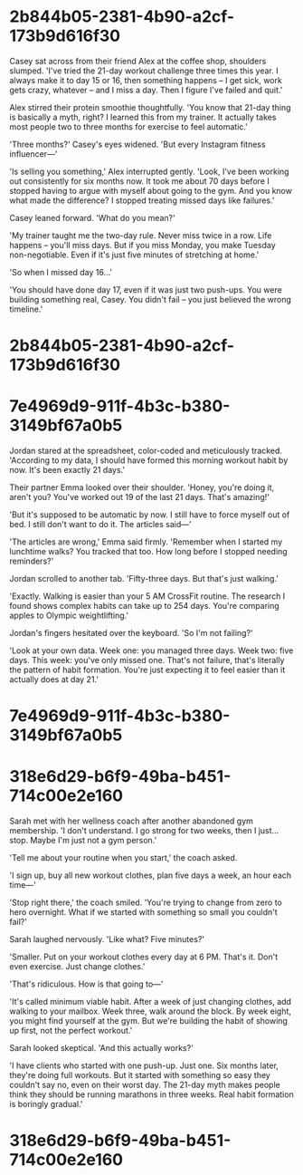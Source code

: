 

# 2b844b05-2381-4b90-a2cf-173b9d616f30

Casey sat across from their friend Alex at the coffee shop, shoulders slumped. 'I've tried the 21-day workout challenge three times this year. I always make it to day 15 or 16, then something happens – I get sick, work gets crazy, whatever – and I miss a day. Then I figure I've failed and quit.'

Alex stirred their protein smoothie thoughtfully. 'You know that 21-day thing is basically a myth, right? I learned this from my trainer. It actually takes most people two to three months for exercise to feel automatic.'

'Three months?' Casey's eyes widened. 'But every Instagram fitness influencer—'

'Is selling you something,' Alex interrupted gently. 'Look, I've been working out consistently for six months now. It took me about 70 days before I stopped having to argue with myself about going to the gym. And you know what made the difference? I stopped treating missed days like failures.'

Casey leaned forward. 'What do you mean?'

'My trainer taught me the two-day rule. Never miss twice in a row. Life happens – you'll miss days. But if you miss Monday, you make Tuesday non-negotiable. Even if it's just five minutes of stretching at home.'

'So when I missed day 16...'

'You should have done day 17, even if it was just two push-ups. You were building something real, Casey. You didn't fail – you just believed the wrong timeline.'

# 2b844b05-2381-4b90-a2cf-173b9d616f30



# 7e4969d9-911f-4b3c-b380-3149bf67a0b5

Jordan stared at the spreadsheet, color-coded and meticulously tracked. 'According to my data, I should have formed this morning workout habit by now. It's been exactly 21 days.'

Their partner Emma looked over their shoulder. 'Honey, you're doing it, aren't you? You've worked out 19 of the last 21 days. That's amazing!'

'But it's supposed to be automatic by now. I still have to force myself out of bed. I still don't want to do it. The articles said—'

'The articles are wrong,' Emma said firmly. 'Remember when I started my lunchtime walks? You tracked that too. How long before I stopped needing reminders?'

Jordan scrolled to another tab. 'Fifty-three days. But that's just walking.'

'Exactly. Walking is easier than your 5 AM CrossFit routine. The research I found shows complex habits can take up to 254 days. You're comparing apples to Olympic weightlifting.'

Jordan's fingers hesitated over the keyboard. 'So I'm not failing?'

'Look at your own data. Week one: you managed three days. Week two: five days. This week: you've only missed one. That's not failure, that's literally the pattern of habit formation. You're just expecting it to feel easier than it actually does at day 21.'

# 7e4969d9-911f-4b3c-b380-3149bf67a0b5



# 318e6d29-b6f9-49ba-b451-714c00e2e160

Sarah met with her wellness coach after another abandoned gym membership. 'I don't understand. I go strong for two weeks, then I just... stop. Maybe I'm just not a gym person.'

'Tell me about your routine when you start,' the coach asked.

'I sign up, buy all new workout clothes, plan five days a week, an hour each time—'

'Stop right there,' the coach smiled. 'You're trying to change from zero to hero overnight. What if we started with something so small you couldn't fail?'

Sarah laughed nervously. 'Like what? Five minutes?'

'Smaller. Put on your workout clothes every day at 6 PM. That's it. Don't even exercise. Just change clothes.'

'That's ridiculous. How is that going to—'

'It's called minimum viable habit. After a week of just changing clothes, add walking to your mailbox. Week three, walk around the block. By week eight, you might find yourself at the gym. But we're building the habit of showing up first, not the perfect workout.'

Sarah looked skeptical. 'And this actually works?'

'I have clients who started with one push-up. Just one. Six months later, they're doing full workouts. But it started with something so easy they couldn't say no, even on their worst day. The 21-day myth makes people think they should be running marathons in three weeks. Real habit formation is boringly gradual.'

# 318e6d29-b6f9-49ba-b451-714c00e2e160

